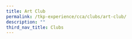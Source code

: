 ```yaml
---
title: Art Club
permalink: /tkp-experience/cca/clubs/art-club/
description: ""
third_nav_title: Clubs
---
```

